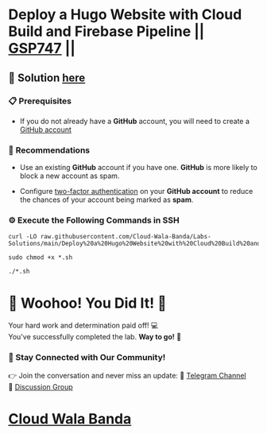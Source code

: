 # Deploy a Hugo Website with Cloud Build and Firebase Pipeline || [GSP747](https://www.cloudskillsboost.google/focuses/14353?parent=catalog) ||

## 🔑 Solution [here](https://youtu.be/xFYnoum98Fo)

### 📋 **Prerequisites**  

* If you do not already have a **GitHub** account, you will need to create a [GitHub account](https://github.com/signup)

### 🔐 **Recommendations**  

* Use an existing **GitHub** account if you have one. **GitHub** is more likely to block a new account as spam.

* Configure [two-factor authentication](https://docs.github.com/en/authentication/securing-your-account-with-two-factor-authentication-2fa/configuring-two-factor-authentication) on your **GitHub account** to reduce the chances of your account being marked as **spam**.

### ⚙️ Execute the Following Commands in SSH

```
curl -LO raw.githubusercontent.com/Cloud-Wala-Banda/Labs-Solutions/main/Deploy%20a%20Hugo%20Website%20with%20Cloud%20Build%20and%20Firebase%20Pipeline/gsp747.sh

sudo chmod +x *.sh

./*.sh
```

# 🎉 Woohoo! You Did It! 🎉  

Your hard work and determination paid off! 💻  
You've successfully completed the lab. **Way to go!** 🚀

### 💬 Stay Connected with Our Community!  
👉 Join the conversation and never miss an update:  📢 [Telegram Channel](https://t.me/cloudwalabanda)  
👥 [Discussion Group](https://t.me/cloudwalabandachats)  

# [Cloud Wala Banda](https://www.youtube.com/@cloudwalabanda)

